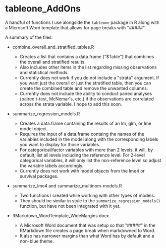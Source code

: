 # tableone_AddOns
A handful of functions I use alongside the `tableone` package in R along with a Microsoft Word template that allows for page breaks with "#####".

A summary of the files:

* combine_overall_and_stratified_tables.R
  * Creates a list that contains a data.frame ("$Table") that combines the overall and stratified results.
  * Also includes other items in the list regarding missing observations and statistical methods.
  * Currently does not work if you do not include a "strata" argument. If you want just the overall or just the stratified table, then you can create the combined table and remove the unwanted columns.
  * Currently does not include the ability to conduct paired analyses (paired t-test, McNemar's, etc.) if the observations are correlated across the strata variable. I hope to add this soon.

* summarize_regression_models.R
  * Creates a data.frame containing the results of an lm, glm, or lme model object.
  * Requires the input of a data.frame containg the names of the variables included in the model along with the corresponding labels you want to display for those variables.
  * For categorical/factor variables with more than 2 levels, it will, by default, list all levels including the reference level. For 2-level categorical variables, it will only list the non-reference level so adjust the variable labels accordingly.
  * Currently does not work with model objects from the lme4 or survival packages.
  
* summarize_lme4 and summarize_multinom-models.R
  * Two functions I created while working with other types of models.
  * They should be similar in style to the `summarize_regression_models()` function, but have not been integrated with it yet.

* RMarkdown_WordTemplate_WideMargins.docx
  * A Microsoft Word document that was setup so that "#####" in the RMarkdown file creates a page break when markdowned to Word.
  * It also has narrower margins than what Word has by default and a non-blue theme.
